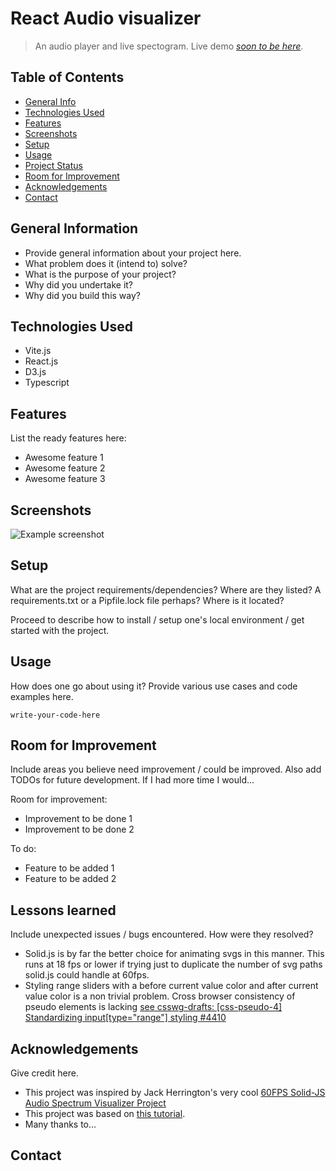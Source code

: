 # React Audio visualizer

> An audio player and live spectogram.
> Live demo [_soon to be here_](https://www.example.com). <!-- If you have the project hosted somewhere, include the link here. -->

## Table of Contents

- [General Info](#general-information)
- [Technologies Used](#technologies-used)
- [Features](#features)
- [Screenshots](#screenshots)
- [Setup](#setup)
- [Usage](#usage)
- [Project Status](#project-status)
- [Room for Improvement](#room-for-improvement)
- [Acknowledgements](#acknowledgements)
- [Contact](#contact)
<!-- * [License](#license) -->

## General Information

- Provide general information about your project here.
- What problem does it (intend to) solve?
- What is the purpose of your project?
- Why did you undertake it?
- Why did you build this way?
<!-- You don't have to answer all the questions - just the ones relevant to your project. -->

## Technologies Used

- Vite.js
- React.js
- D3.js
- Typescript

## Features

List the ready features here:

- Awesome feature 1
- Awesome feature 2
- Awesome feature 3

## Screenshots

![Example screenshot](./img/screenshot.png)

<!-- If you have screenshots you'd like to share, include them here. -->

## Setup

What are the project requirements/dependencies? Where are they listed? A requirements.txt or a Pipfile.lock file perhaps? Where is it located?

Proceed to describe how to install / setup one's local environment / get started with the project.

## Usage

How does one go about using it?
Provide various use cases and code examples here.

`write-your-code-here`

## Room for Improvement

Include areas you believe need improvement / could be improved. Also add TODOs for future development. If I had more time I would...

Room for improvement:

- Improvement to be done 1
- Improvement to be done 2

To do:

- Feature to be added 1
- Feature to be added 2

## Lessons learned

Include unexpected issues / bugs encountered. How were they resolved?

- Solid.js is by far the better choice for animating svgs in this manner. This runs at 18 fps or lower if trying just to duplicate the number of svg paths solid.js could handle at 60fps.
- Styling range sliders with a before current value color and after current value color is a non trivial problem. Cross browser consistency of pseudo elements is lacking [see csswg-drafts: [css-pseudo-4] Standardizing input[type="range"] styling #4410](https://github.com/w3c/csswg-drafts/issues/4410)

## Acknowledgements

Give credit here.

- This project was inspired by Jack Herrington's very cool [60FPS Solid-JS Audio Spectrum Visualizer Project](https://www.youtube.com/watch?v=Xt1dNdJpgw4)
- This project was based on [this tutorial](https://www.example.com).
- Many thanks to...

## Contact

<!-- Optional -->
<!-- ## License -->
<!-- This project is open source and available under the [... License](). -->

<!-- You don't have to include all sections - just the one's relevant to your project -->
